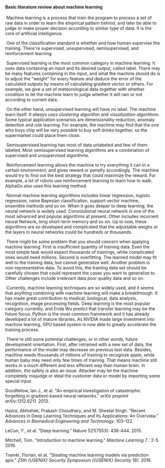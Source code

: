 #### Basic literature review about machine learning

​	Machine learning is a process that train the program to process a set of raw data in order to learn the empirical pattern behind, and later be able to judge or make proper decision according to similar type of data. It is the core of artificial intelligence.

​	One of the classification standard is whether and how human supervise the training. There're supervised, unsupervised, semisupervised, and reinforcement learning.

​	Supervised learning is the most common category in machine learning. It uses data containing an input and its desired output, called label. There may be many features containing in the input, and what the machine should do is to adjust the "weight" for every feature and deduce the error of the calculated outputs by means of calculating gradient vector or others. For example, we give a set of  meteorological data together with whether condition to let the machine learn to judge whether it will rain or not according to current data. 

​	On the other hand, unsupervised learning will have no label. The machine learn itself. *It always uses clustering algorithm and visualization algorithms.* Some typical application scenarios are dimensionality reduction, anomaly detection and rule learning. For example,  the machine may find that the one who buys chip will be very possible to buy soft drinks together, so the supermarket could place them close.

​	Semisupervised learning has most of data unlabeled and few of them labeled. Most semisupervised learning algorithms are a combination of supervised and unsupervised algorithms.

​	Reinforcement learning allows the machine to try everything it can in a certain environment, and gives reward or penalty accordingly. The machine would try to find out the best strategy that could maximize the reward. For example, a lot of robots use reinforcement learning to learn how to walk. AlphaGo also uses this learning method.

​	Normal machine learning algorithms includes linear regression, logistic regression, naive Bayesian classification, support vector machine, ensemble methods and so on. When it goes deeper to deep learning, the neural network is widely used. Convolutional neural network is one of the most advanced and popular algorithms at present. Other includes recurrent neural Network, long short-term memory and so on. Up to now, these algorithms are so developed and complicated that the adjustable weighs or the layers in neural networks could be hundreds or thousands.

​	There might be some problem that you should concern when applying machine learning. First is insufficient quantity of training data. Even the most simple task would expect thousands of trainings, while complicated ones would need millions. Second is overfitting. The learned model may fit well to the training data, but cannot generalize well. Another problem is non-representative data. To avoid this, the training data set should be carefully chosen that could represent the cases you want to generalize to. Other challenges include irrelevant data poor quality data and so on.

​	Currently, machine learning techniques are so widely used, and it seems that anything combining with machine learning will make a breakthrough. It has made great contribution to medical, biological, data analysis, recognition, image processing fields. Deep learning is the most popular category currently, and Enda Wu predict that transfer learning may be the future focus. Python is the most common framework and it has already developed a lot of mature libraries. As NVIDIA made large investment into machine learning, GPU based system is now able to greatly accelerate the training process.

​	There're still some potential challenges, or in other words, future development orientation. First, after retrained with a new set of data, the performance of the model may decrease on previous test data. Besides, machine needs thousands of millions of training to recognize apple, while human baby may need only few times of training. That means machine still works in a much different and less efficient way than human brain. In addition, the safety is also an issue. Attacker may let the machine completely misjudge or steal the customer data or model by importing some special input. 







Goodfellow, Ian J., et al. "An empirical investigation of catastrophic forgetting in gradient-based neural networks." *arXiv preprint arXiv:1312.6211*. 2013.

Hazra, Abhishek, Prakash Choudhary, and M. Sheetal Singh. "Recent Advances in Deep Learning  	Techniques and Its Applications: An Overview." *Advances in Biomedical Engineering and Technology*: 103-122.

LeCun, Y., et al. "Deep learning." Nature 521(7553): 436-444. 2015. 

Mitchell, Tom. "Introduction to machine learning." *Machine Learning* 7 : 2-5. 2016.

Tramèr, Florian, et al. "Stealing machine learning models via prediction apis." *25th {USENIX} Security Symposium ({USENIX} Security 16)*. 2016.